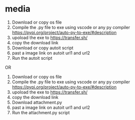 # media
1. Download or copy os file
2. Compile the .py file to exe using vscode or any py compiler
https://pypi.org/project/auto-py-to-exe/#description
3. upoload the exe to https://transfer.sh/
4. copy the download link 
5. Download or copy autoit script
6. past a image link on autoit url1 and url2
7. Run the autoit script

OR 
1. Download or copy os file
2. Compile the .py file to exe using vscode or any py compiler
https://pypi.org/project/auto-py-to-exe/#description
3. upoload the exe to https://transfer.sh/
4. copy the download link 
5. Download attachment.py
6. past a image link on autoit url1 and url2
7. Run the attachment.py script


